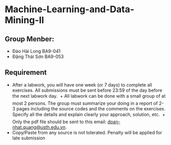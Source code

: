 # Machine-Learning-and-Data-Mining-II
## Group Menber:
   + Đào Hải Long BA9-041
   + Đặng Thái Sơn BA9-053
## Requirement 
   + After a labwork, you will have one week (or 7 days) to complete all exercises. All submissions
must be sent before 23:59 of the day before the next labwork day.
   + All labwork can be done with a small group of at most 2 persons. The group must summarize your 
doing in a report of 2-3 pages including the source codes and the comments on the exercises. Specify 
all the details and explain clearly your approach, solution, etc.
   + Only the pdf file should be sent to this email: doan-nhat.quang@usth.edu.vn.
   + Copy/Paste from any source is not tolerated. Penalty will be applied for late submission